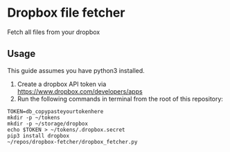 # Dropbox file fetcher

Fetch all files from your dropbox

## Usage

This guide assumes you have python3 installed.

1. Create a dropbox API token via https://www.dropbox.com/developers/apps
1. Run the following commands in terminal from the root of this repository:

```
TOKEN=db_copypasteyourtokenhere
mkdir -p ~/tokens
mkdir -p ~/storage/dropbox
echo $TOKEN > ~/tokens/.dropbox.secret
pip3 install dropbox
~/repos/dropbox-fetcher/dropbox_fetcher.py
```
